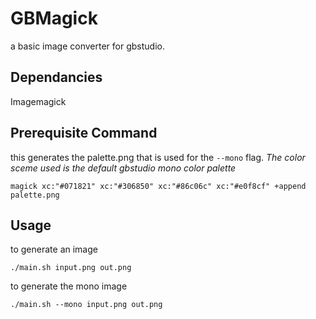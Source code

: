 # GBMagick
a basic image converter for gbstudio.

## Dependancies
Imagemagick
## Prerequisite Command
this generates the palette.png that is used for the ``--mono`` flag. *The color sceme used is the default gbstudio mono color palette*
```
magick xc:"#071821" xc:"#306850" xc:"#86c06c" xc:"#e0f8cf" +append palette.png
```
## Usage
to generate an image
```
./main.sh input.png out.png
```
to generate the mono image
```
./main.sh --mono input.png out.png
```